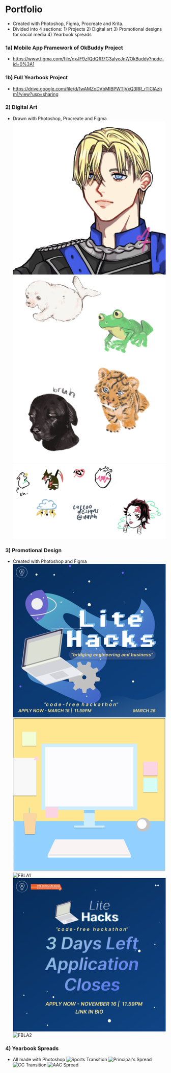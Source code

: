 # Portfolio
- Created with Photoshop, Figma, Procreate and Krita.
- Divided into 4 sections: 1) Projects 2) Digital art 3) Promotional designs for social media 4) Yearbook spreads

### 1a) Mobile App Framework of OkBuddy Project 
- https://www.figma.com/file/qxJF9zfQdQfR7G3aIyeJn7/OkBuddy?node-id=0%3A1
### 1b) Full Yearbook Project
- https://drive.google.com/file/d/1wAMZoDVbMIBPWTjVxQ3RR_rTlClAzhm1/view?usp=sharing

### 2) Digital Art
- Drawn with Photoshop, Procreate and Figma
![Dimitri](https://github.com/daphnetian/daphnetian/blob/images/dimitri.jpg?raw=true)
![Animals](https://github.com/daphnetian/daphnetian/blob/images/animals.png?raw=true)
![Tattoo Designs](https://github.com/daphnetian/daphnetian/blob/images/tattoodesigns01.png?raw=true)

### 3) Promotional Design
- Created with Photoshop and Figma
![Litehacks](https://github.com/daphnetian/daphnetian/blob/images/eprojectslitehacks.png?raw=true)
![Figma Design](https://github.com/daphnetian/daphnetian/blob/images/figmaLH1.png?raw=true)
![FBLA1](https://github.com/daphnetian/daphnetian/blob/images/FBLANewYearP1%20(1).psd?raw=true)
![Litehacks2](https://github.com/daphnetian/daphnetian/blob/images/litehacks2.png?raw=true)
![FBLA2](https://github.com/daphnetian/daphnetian/blob/images/FBLANewYearP2%20(1).psd?raw=true)

### 4) Yearbook Spreads
- All made with Photoshop
![Sports Transition](https://github.com/daphnetian/daphnetian/blob/images/Sports%20Transition.jpg?raw=true)
![Principal's Spread](https://github.com/daphnetian/daphnetian/blob/images/Principal's%20spread%20DPS%208.5x11.jpg?raw=true)
![CC Transition](https://github.com/daphnetian/daphnetian/blob/images/Clubs%20and%20Councils%20Transition.jpg?raw=true)
![AAC Spread](https://github.com/daphnetian/daphnetian/blob/images/AAC%20-%20yearbook.jpg?raw=true)

